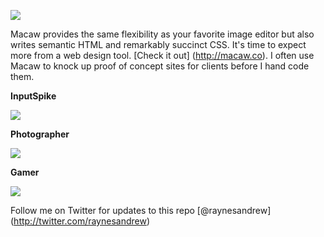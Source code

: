 ![](https://raw.github.com/raynesandrew/Macaw-Templates/master/Screenshots/macaw-logo.png)

Macaw provides the same flexibility as your favorite image editor but also writes semantic HTML and remarkably succinct CSS. It's time to expect more from a web design tool. [Check it out] (http://macaw.co). I often use Macaw to knock up proof of concept sites for clients before I hand code them.

**InputSpike**

![](https://raw.github.com/raynesandrew/Macaw-Templates/master/Screenshots/InputSpike.png)

**Photographer**

![](https://raw.github.com/raynesandrew/Macaw-Templates/master/Screenshots/Photographer.png)

**Gamer**

![](https://raw.github.com/raynesandrew/Macaw-Templates/master/Screenshots/Gamer.png)


Follow me on Twitter for updates to this repo [@raynesandrew] (http://twitter.com/raynesandrew)

